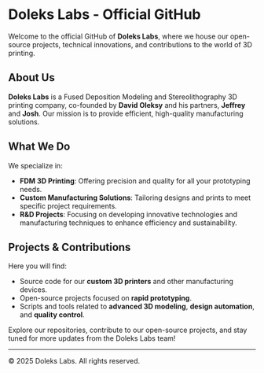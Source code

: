 # Doleks Labs - Official GitHub

Welcome to the official GitHub of **Doleks Labs**, where we house our open-source projects, technical innovations, and contributions to the world of 3D printing.

## About Us
**Doleks Labs** is a Fused Deposition Modeling and Stereolithography 3D printing company, co-founded by **David Oleksy** and his partners, **Jeffrey** and **Josh**. Our mission is to provide efficient, high-quality manufacturing solutions.

## What We Do
We specialize in:
- **FDM 3D Printing**: Offering precision and quality for all your prototyping needs.
- **Custom Manufacturing Solutions**: Tailoring designs and prints to meet specific project requirements.
- **R&D Projects**: Focusing on developing innovative technologies and manufacturing techniques to enhance efficiency and sustainability.

## Projects & Contributions
Here you will find:
- Source code for our **custom 3D printers** and other manufacturing devices.
- Open-source projects focused on **rapid prototyping**.
- Scripts and tools related to **advanced 3D modeling**, **design automation**, and **quality control**.

Explore our repositories, contribute to our open-source projects, and stay tuned for more updates from the Doleks Labs team!

---

&copy; 2025 Doleks Labs. All rights reserved.
